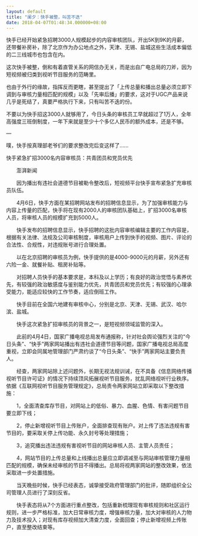 ```yaml
---
layout: default
title: "阑夕：快手被整，叫苦不迭"
date: 2018-04-07T01:48:34.000000+08:00
---
```


快手已经开始紧急招聘3000人规模起步的内容审核团队，开出5K到9K的月薪，还带餐补房补，除了北京作为办公地点之外，天津、无锡、盐城这些生活成本偏低的二三线城市也包含在内。

这次快手被整，倒和有着直管关系的网信办无关，而是出自广电总局的刀斧，因为短视频被归类到视听节目服务的范畴里。

也由于外行的缘故，指挥反而更瞎，甚至提出了「上传总量和播出总量必须立即下调到与审核力量相匹配的规模」以及「先审后播」的要求，这对于UGC产品来说几乎是死结了，真要严格执行下来，只有叫苦不迭的份。

不要以为快手招这3000人就够用了，今日头条的审核员工早就超过了1万人，全年高强度三班倒制度，一年下来就是至少十个多亿人民币的额外成本，还是不够。

—

噗，快手按真理部老爷们的要求整改完后变这样了……

快手紧急扩招3000名内容审核员：共青团员和党员优先

　　澎湃新闻

　　因为播出有违社会道德节目被勒令整改后，短视频平台快手宣布紧急扩充审核员队伍。

　　4月6日，快手方面在某招聘网站发布的招聘信息显示，为了加强审核能力与内容上传量的匹配，快手将在现有2000人的审核团队基础上，扩招3000名审核人员，将审核人员的规模扩充到5000人。

　　快手发布的招聘信息显示，快手招聘的这批内容审核编辑主要的工作内容是，根据有关法律、法规及公司审核制度，审核用户上传到快手的视频、图片、评论的合法性、合规性，对违规账号进行合理处置。

　　以在北京招聘的审核员为例，快手提供的是4000-9000元的月薪，另外还有六险一金、就餐补贴、租房补贴等。

　　对招聘人员快手的基本要求是，本科及以上学历；有良好的政治觉悟与素养优先，有较强的政治敏感度与鉴别能力优先，共青团员和党员优先；有较强的心理承受能力，能适应较快的工作节奏，适应倒班工作。

　　快手目前在全国六地建有审核中心，分别是北京、天津、无锡、武汉、哈尔滨、盐城。

　　快手这次紧急扩招审核员的背景之一，是短视频领域监管的深入。

　　此前的4月4日，国家广播电视总局发布通报称，针对社会舆论强烈关注的“今日头条”、“快手”两家网站播出有违社会道德节目等问题，国家广播电视总局高度重视，立即会同属地管理部门严肃约谈了“今日头条”、“快手”两家网站主要负责人。

　　经查，两家网站除上述问题外，长期无视法规训诫，在不具备《信息网络传播视听节目许可证》的情况下持续顶风拓展视听节目服务，扰乱网络视听行业秩序。依据《互联网视听节目服务管理规定》，总局责令两家网站立即采取以下整改措施：

　　1，全面清查库存节目，对网站上的低俗、暴力、血腥、色情、有害问题节目要立即下线；

　　2，停止新增视听节目上传账户，全面排查现有账户。对上传了违法违规有害节目的，要采取关停上传功能、永久封号等处理措施；

　　3，追究播出违法违规有害视听节目的网站审核人员、主管人员责任；

　　4，网站节目的上传总量和上线播出总量应立即调减至与网站审核管理力量相匹配的规模，确保未经审核的节目不得播出。总局将视两家网站的整改效果，依法采取进一步处置措施。

　　当天晚些时候，快手已经表态，诚挚接受政府管理部门的批评，随即组织全公司管理人员进行了深刻反省。

　　快手表态将从7个方面进行重点整改，包括重新梳理现有审核规则和社区运行规则，进一步严格标准，加大日常审核力度，增强审核力量，加大对审核的人力物力及技术投入；对现有库存视频加大清查力度，全面回查；停止新增视频上传账户，直至整改结束等。

